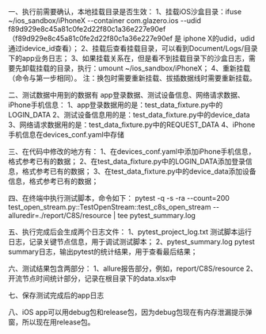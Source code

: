 一、执行前需要确认，本地挂载目录是否生效：
  1、挂载iOS沙盒目录：ifuse ~/ios_sandbox/iPhoneX --container com.glazero.ios --udid f89d929e8c45a81c0fe2d22f80c1a36e227e90ef
    （f89d929e8c45a81c0fe2d22f80c1a36e227e90ef 是 iphone X的udid，udid通过idevice_id查看）；
  2、挂载后查看挂载目录，可以看到Document/Logs/目录下的app业务日志；
  3、如果挂载关系在，但是看不到挂载目录下的沙盒日志，需要先卸载挂载的目录，执行：umount ~/ios_sandbox/iPhoneX；
  4、重新挂载（命令与第一步相同）。
注：换包时需要重新挂载、拔插数据线时需要重新挂载。

二、测试数据中用到的数据有 app登录数据、测试设备信息、网络请求数据、iPhone手机信息：
  1、app登录数据用的是：test_data_fixture.py中的LOGIN_DATA
  2、测试设备信息用的是：test_data_fixture.py中的device_data
  3、网络请求数据用的是：test_data_fixture.py中的REQUEST_DATA
  4、iPhone手机信息在devices_conf.yaml中存储

三、在代码中修改的地方有：
  1、在devices_conf.yaml中添加iPhone手机信息，格式参考已有的数据；
  2、在test_data_fixture.py中的LOGIN_DATA添加登录信息，格式参考已有的数据；
  3、在test_data_fixture.py中的device_data添加设备信息，格式参考已有的数据；

四、在终端中执行测试脚本，命令如下：
  pytest -q -s -ra --count=200  test_open_stream.py::TestOpenStream::test_c8s_open_stream --alluredir=./report/C8S/resource | tee pytest_summary.log

五、执行完成后会生成两个日志文件：
  1、pytest_project_log.txt 测试脚本运行日志，记录关键节点信息，用于调试测试脚本；
  2、pytest_summary.log pytest summary日志，输出pytest的统计结果，用于查看最后结果；

六、测试结果包含两部分：
  1、allure报告部分，例如，report/C8S/resource
  2、开流节点时间统计部分，记录在根目录下的data.xlsx中

七、保存测试完成后的app日志

八、iOS app可以用debug包和release包，因为debug包现在有内存泄漏提示弹窗，所以现在用release包。
